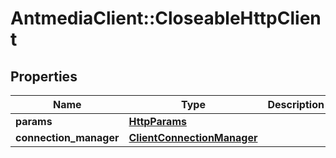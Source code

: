 # AntmediaClient::CloseableHttpClient

## Properties
Name | Type | Description | Notes
------------ | ------------- | ------------- | -------------
**params** | [**HttpParams**](HttpParams.md) |  | [optional] 
**connection_manager** | [**ClientConnectionManager**](ClientConnectionManager.md) |  | [optional] 


